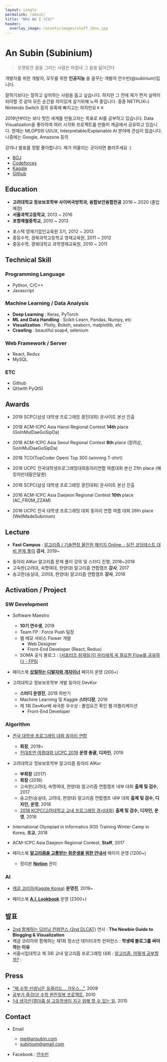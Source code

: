 ```yaml
---
layout: single
permalink: /about/
title: "Who Am I (CV)"
header:
  overlay_image: /assets/images/staff_sbnu.jpg
---
```


# An Subin (Subinium)

> 오랫동안 꿈을 그리는 사람은 마침내 그 꿈을 닮아간다

개발자를 위한 개발자, 모두를 위한 **인공지능** 을 꿈꾸는 개발자 안수빈(@subinium)입니다.

잘하기보다는 잘하고 싶어하는 사람을 돕고 싶습니다.
하지만 그 전에 제가 먼저 실력이 되야할 것 같아 모든 순간을 의미있게 살기위해 노력 중입니다.
종종 NETPLIX나 Nintendo Switch 등의 유혹에 빠지고는 하지만요ㅎㅎ

2019년부터는 보다 멋진 세계를 만들고자는 목표로 AI를 공부하고 있습니다.
Data Visualization을 좋아하여 여러 시각화 프로젝트를 만들어 캐글에서 공유하고 있습니다.
현재는 MLOPS와 UI/UX, Interpretable/Explainable AI 분야에 관심이 많습니다.
나중에는 Google, Amazone 등의

강의나 발표를 정말 좋아합니다. 제가 어울리는 곳이라면 불러주세요 :)

- [BOJ](https://www.acmicpc.net/user/subinium)
- [Codeforces](http://codeforces.com/profile/subinium)
- [Kaggle](https://www.kaggle.com/subinium)
- [Github](https://github.com/subinium)

## Education

- **고려대학교 정보보호학부 사이버국방학과, 융합보안융합전공** 2016 ~ 2020 (졸업예정)
- **서울과학고등학교**, 2013 ~ 2016
- **포항제철중학교**, 2010 ~ 2013

* 포스텍 영재기업인교육원 3기, 2012 ~ 2013
* 중등수학, 경북과학고등학교 영재교육원, 2011 ~ 2012
* 중등수학, 경북대학교 과학영재교육원, 2010 ~ 2011

## Technical Skill

### Programming Language

- Python, C/C++
- Javascript

### Machine Learning / Data Analysis

- **Deep Learning** : Keras, PyTorch
- **ML and Data Handling** : Scikit-Learn, Pandas, Numpy, etc
- **Visualization** : Plotly, Bokeh, seaborn, matplotlib, etc
- **Crawling** : beautiful soap4, selenium

### Web Framework / Server

- React, Redux
- MySQL

### ETC

- Github
- Qt(with PyQt5)

## Awards

- 2019 SCPC(삼성 대학생 프로그래밍 경진대회) 온사이트 본선 진출

- 2018 ACM-ICPC Asia Hanoi Regional Contest **14th** place (GoInMulDaeGoSipDa)
- 2018 ACM-ICPC Asia Seoul Regional Contest **8th** place (장려상, GoInMulDaeGoSipDa)

- 2018 TCO(TopCoder Open) Top 300 (winning T-shirt)

- 2018 UCPC 전국대학생프로그래밍대회동아리연합 여름대회 본선 21th place (해킹의반대말은달퀸)

- 2018 SCPC(삼성 대학생 프로그래밍 경진대회) 온사이트 본선 진출

- 2016 ACM-ICPC Asia Daejeon Regional Contest **10th** place (AC_FROM_ZZAM)

- 2016 UCPC 전국 대학생 프로그래밍 대회 동아리 연합 여름 대회 26th place (WellMadeSubinium)

## Lecture

- **Fast Campus** : [알고리즘 / 기술면접 올인원 패키지 Online. : 실전 코딩테스트 대비 문제 풀이](https://www.fastcampus.co.kr/dev_online_algo/) **강사**, 2019~

* 동아리 AlKor 알고리즘 문제 풀이 강의 및 스터디 진행, 2016~2018
* 고숙한(고려대, 숙명여대, 한양대) 알고리즘 연합캠프 **강사**, 2017
* 숭고한(숭실대, 고려대, 한양대) 알고리즘 연합캠프 **강사**, 2018

## Activation / Project

### SW Development

- Software Maestro

  - **10기 연수생**, 2019
  - Team FP : Force Push 팀장
  - 웹 메모 서비스 Flower 개발
    - Web Designer
    - Front-End Developer (React, Redux)
  - SOMA 공식 블로그 : [[서포터즈 취재일기] 우리에게 꼭 필요한 Flow를 공유하다 - FP팀](https://blog.naver.com/sw_maestro/221710898997)

- 페이스북 **[삽질하는 디발자와 개자이너](https://www.facebook.com/shovelingdesignoper/?modal=admin_todo_tour)** 페이지 운영 (200+)

- 고려대학교 정보보호학부 개발 동아리 DevKor

  - **스터디 운영진**, 2019 하반기
  - Machine Learning 및 Kaggle **스터디장**, 2019
  - 제 1회 DevKor배 싸국톤 우수상 : 졸업요건 확인 웹 어플리케이션
    - Front-End Developer

### Algorithm

- [전국 대학생 프로그래밍 대회 동아리 연합](https://www.facebook.com/groups/ucpc.korea/)

  - **회장**, 2019~
  - [전대프연 여름대회 UCPC 2019](https://ucpc-kr.github.io/) **운영 총괄, 디자인**, 2019

- 고려대학교 정보보호학부 알고리즘 동아리 AlKor

  - **부회장** (2017)
  - **회장** (2018)
  - 고숙한(고려대, 숙명여대, 한양대) 알고리즘 연합캠프 내부 대회 **출제 및 검수**, 2017
  - 숭고한(숭실대, 고려대, 한양대) 알고리즘 연합캠프 내부 대회 **출제 및 검수, 디자인, 운영**, 2018
  - [2018 KCPC(고려대학교 교내 프로그래밍 경시대회)](https://www.facebook.com/2018KCPC/?modal=admin_todo_tour) **출제 및 검수, 디자인, 운영**, 2018

- International Olympiad in Informatics (IOI) Training Winter Camp in Korea, **조교**, 2018

- ACM-ICPC Asia Daejeon Regional Contest, **Staff**, 2017

- 페이스북 **[알고리즘을 고통받는 취준생을 위한 안내서](https://www.facebook.com/algoguide/?modal=admin_todo_tour)** 페이지 운영 (1200+)
  - 정리본 **[Notion](https://www.notion.so/subinium/4e7f47700af341f4b649e4cad0c4fb30?fbclid=IwAR2EmLpbL2ACW9zgQhpfox56IPue7qEWF4AgnqgJ-A0IMJiYGWHkecFJmhw)** 관리

### AI

- [캐글 코리아(Kaggle Korea)](https://www.facebook.com/groups/KaggleKoreaOpenGroup/) **운영진**, 2019~

- 페이스북 **[A.I. Lookbook](https://www.facebook.com/AI.Lookbook/)** 운영 (2300+)

## 발표

- [2nd 함께하는 딥러닝 컨퍼런스 (2nd DLCAT)](/2nd-dlcat-review/) 연사 : **The Newbie Guide to Blogging & Visualization**
- 캐글 코리아와 함께하는 제1회 청소년 데이터과학 컨퍼런스 : **학생때 블로그를 써야하는 이유**
- 서울시립대학교 제 3회 교내 알고리즘 프로그래밍 대회 : [알고리즘, 어떻게 공부할까?](/meaningful-ps-algorithm-study/) :

## Press

- [“제 수학 선생님은 유클리드… 가우스…”](http://news.donga.com/3/all/20090608/8741496/1), 2009
- [공부가 즐겁다! 수학 완전정복 프로젝트](http://woman.donga.com/3/all/12/142535/1), 2010
- [[내 생각은]열아홉 살 고등학생이 지구 위해 할 수 있는 일](http://www.donga.com/news/article/all/20150416/70732170/1), 2015

## Contact

- Email

  - me@ansubin.com
  - subinium@gmail.com

- Facebook : [안수빈](https://www.facebook.com/subinium)
